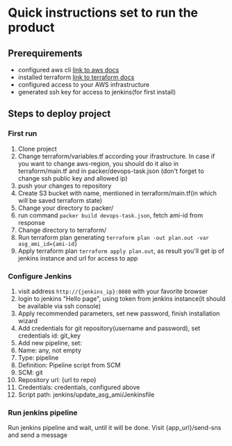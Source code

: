 # Quick instructions set to run the product

## Prerequirements

+ configured aws cli [link to aws docs](https://docs.aws.amazon.com/cli/latest/userguide/install-cliv2.html)
+ installed terraform [link to terraform docs](https://learn.hashicorp.com/terraform/getting-started/install.html)
+ configured access to your AWS infrastructure
+ generated ssh key for access to jenkins(for first install)

## Steps to deploy project

### First run

1. Clone project
2. Change terraform/variables.tf according your ifrastructure. In case if you want to change aws-region, you should do it also in terraform/main.tf and in packer/devops-task.json (don't forget to change ssh public key and allowed ip)
3. push your changes to repository
4. Create S3 bucket with name, mentioned in terraform/main.tf(in which will be saved terraform state)
5. Change your directory to packer/
6. run command `packer build devops-task.json`, fetch ami-id from response
7. Change directory to terraform/
8. Run terraform plan generating `terraform plan -out plan.out -var asg_ami_id={ami-id}`
9. Apply terraform plan `terraform apply plan.out`, as result you'll get ip of jenkins instance and url for access to app

### Configure Jenkins
1. visit address  `http://{jenkins_ip}:8080` with your favorite browser 
2. login to jenkins "Hello page", using token from jenkins instance(it should be available via ssh console)
3. Apply recommended parameters, set new password, finish installation wizard 
4. Add credentials for git repository(username and password), set credentials id: git_key
5. Add new pipeline, set:
  1. Name: any, not empty
  2. Type: pipeline
  3. Definition: Pipeline script from SCM
  4. SCM: git
  5. Repository url: {url to repo}
  6. Credentials: credentials, configured above
  7. Script path: jenkins/update_asg_ami/Jenkinsfile
  
### Run jenkins pipeline

Run jenkins pipeline and wait, until it will be done. Visit {app_url}/send-sns and send a message

